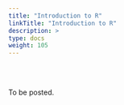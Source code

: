 ```yaml
---
title: "Introduction to R"
linkTitle: "Introduction to R"
description: >
type: docs
weight: 105
---
```


<br></br>

To be posted.



